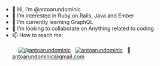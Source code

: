 - 👋 Hi, I’m @antoarundominic
- 👀 I’m interested in Ruby on Rails, Java and Ember
- 🌱 I’m currently learning GraphQL
- 💞️ I’m looking to collaborate on Anything related to coding
- 📫 How to reach me: <br/><br/>
  &nbsp; &nbsp; [![@antoarundominic](https://img.shields.io/badge/Twitter-1DA1F2?style=for-the-badge&logo=twitter&logoColor=white)](https://twitter.com/antoarundominic)
  &nbsp; [![antoarundominic](https://img.shields.io/badge/LinkedIn-0077B5?style=for-the-badge&logo=linkedin&logoColor=white)](https://www.linkedin.com/in/antoarundominic)
  &nbsp; :email: antoarundominic@gmail.com

<!---
antoarundominic/antoarundominic is a ✨ special ✨ repository because its `README.md` (this file) appears on your GitHub profile.
You can click the Preview link to take a look at your changes.
--->
